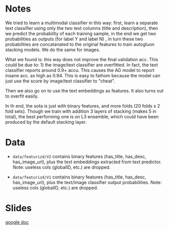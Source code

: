 # Notes

We tried to learn a multimodal classifier in this way: first, learn a separate text classifier
using only the two text columns (title and description), then we predict the probability
of each training sample, in the end we get two probabilities as outputs (for label Y and label N)
, in turn these two probabilities are concatanated to the original features to
train autogluon stacking models. We do the same for images.

What we found is: this way does not improve the final validation acc. This could be
due to: 1) the image/text classifier are overfitted. In fact, the text classifier
reports around 0.9+ accu. This causes the AG model to report insane acc. as high as 
0.94. This is easy to fathom because the model can just use the score by image/text classifier
to "cheat".

Then we also go on to use the text embeddings as features. It also turns out to overfit easily.

In th end, the sota is just with binary features, and more folds (20 folds x 2 fold sets).
Though we train with addition 3 layers of stacking (makes 5 in total), the best performing
one is on L3 ensemble, which could have been produced by the default stacking layer.


# Data

- `data/featurizd/V2` contains binary features (has_title, has_desc, has_image_url), plus
the text embeddings extracted from text predictor. Note: useless cols (globalID, etc.) are dropped.

- `data/featurizd/V1` contains binary features (has_title, has_desc, has_image_url), plus
  the text/image classifier output probabilities. Note: useless cols (globalID, etc.) are dropped.
  
 # Slides
 
[google doc](https://docs.google.com/presentation/d/1AZSWQuVk2Oy3eCzMrqi_tqoqKo9pN5HB8cWvD7NAbWI/edit#slide=id.p)
  






